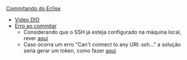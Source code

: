 [Commitando do Eclise](https://github.com/titanpolo/eclipse-commit)
- [Video DIO](https://web.dio.me/course/dominando-ides-java/learning/76dc0314-0fea-43eb-981b-feacf129e960?back=/track/gft-start-4-java)
- [Erro ao commitar](https://stackoverflow.com/questions/30421875/cant-connect-to-any-uri-error-while-commiting-code-from-eclipse-to-git-reposito)
    - Considerando que o SSH já esteja configurado na máquina local, rever [aqui](https://web.dio.me/course/introducao-ao-git-e-ao-github/learning/7410b862-1989-421a-a48d-500db5857f53?back=/track/gft-start-4-java)
    - Caso ocorra um erro "Can't connect to any URI: ssh..." a solução seria gerar um token, como fazer [aqui](https://stackoverflow.com/questions/30421875/cant-connect-to-any-uri-error-while-commiting-code-from-eclipse-to-git-reposito)